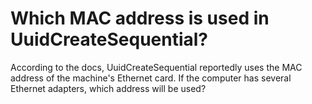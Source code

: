 
# Which MAC address is used in UuidCreateSequential?

According to the docs, UuidCreateSequential reportedly uses the MAC address of the machine's Ethernet card.
If the computer has several Ethernet adapters, which address will be used?

        